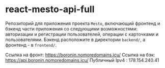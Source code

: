 # react-mesto-api-full
Репозиторий для приложения проекта `Mesto`, включающий фронтенд и бэкенд части приложения со следующими возможностями: авторизации и регистрации пользователей, операции с карточками и пользователями. Бэкенд расположите в директории `backend/`, а фронтенд - в `frontend/`. 
  
Ссылка на фронт: https://boronin.nomoredomains.icu/
Ссылка на бэк: https://api.boronin.nomoredomains.icu/
Публичный Ipv4 : 178.154.240.41
